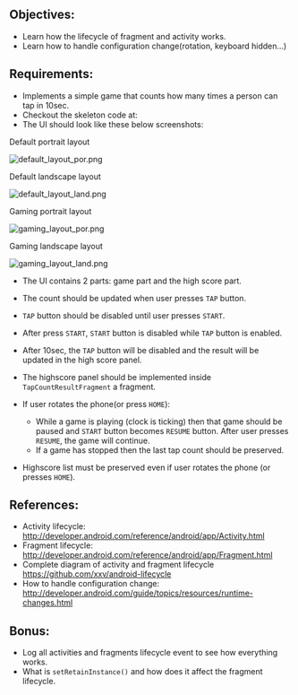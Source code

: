 ## Objectives:
* Learn how the lifecycle of fragment and activity works.
* Learn how to handle configuration change(rotation, keyboard hidden...)

## Requirements:
* Implements a simple game that counts how many times a person can tap in 10sec.
* Checkout the skeleton code at:
* The UI should look like these below screenshots:

Default portrait layout

![default_layout_por.png](https://bitbucket.org/repo/AARp7y/images/1821454335-default_layout_por.png)

Default landscape layout

![default_layout_land.png](https://bitbucket.org/repo/AARp7y/images/1386731440-default_layout_land.png)

Gaming portrait layout

![gaming_layout_por.png](https://bitbucket.org/repo/AARp7y/images/845729877-gaming_layout_por.png)

Gaming landscape layout

![gaming_layout_land.png](https://bitbucket.org/repo/AARp7y/images/2663761400-gaming_layout_land.png)


* The UI contains 2 parts: game part and the high score part.
* The count should be updated when user presses `TAP` button.
* `TAP` button should be disabled until user presses `START`.
* After press `START`, `START` button is disabled while `TAP` button is enabled.
* After 10sec, the `TAP` button will be disabled and the result will be updated in the high score panel.
* The highscore panel should be implemented inside `TapCountResultFragment` a fragment.
* If user rotates the phone(or press `HOME`):
    + While a game is playing (clock is ticking) then that game should be paused and `START` button becomes `RESUME` button. After user presses `RESUME`, the game will continue.
    + If a game has stopped then the last tap count should be preserved.

* Highscore list must be preserved even if user rotates the phone (or presses `HOME`).

## References:
* Activity lifecycle: http://developer.android.com/reference/android/app/Activity.html
* Fragment lifecycle: http://developer.android.com/reference/android/app/Fragment.html
* Complete diagram of activity and fragment lifecycle https://github.com/xxv/android-lifecycle
* How to handle configuration change: http://developer.android.com/guide/topics/resources/runtime-changes.html

## Bonus:
* Log all activities and fragments lifecycle event to see how everything works.
* What is `setRetainInstance()` and how does it affect the fragment lifecycle.